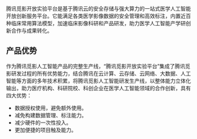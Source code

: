 腾讯觅影开放实验平台是基于腾讯云的安全存储与强大算力的一站式医学人工智能开放创新服务平台。它能满足各类医学影像数据的安全管理和高效标注，内置近百种临床常用算法模型，加速临床影像科研和产品研发，助力医学人工智能产学研创新合作与成果转化。

##  产品优势

作为腾讯觅影人工智能产品的完整生产线，“腾讯觅影开放实验平台”集成了腾讯觅影研发过程的所有优势能力，结合腾讯在云计算、云存储、云网络、大数据、人工智能等方面的多年技术积累，将腾讯觅影人工智能研发生产线，以整体能力立体化输出，助力医疗机构、科研院校、科创企业在医学人工智能领域的合作创新，具有四大优势：
- 数据授权使用，避免额外使用。
- 减免构建数据管理、标注能力。
- 减少硬件的一次性投入。
- 更加便捷的项目触及能力。
